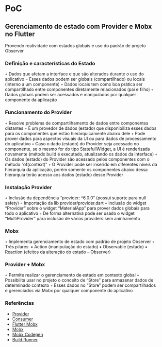 # PoC
## Gerenciamento de estado com Provider e Mobx no Flutter

Provendo reatividade com estados globais e uso do padrão de projeto Observer

### Definição e características do Estado

◦ Dados que afetam a interface e que são alterados durante o uso do aplicativo
◦ Esses dados podem ser globais (compartilhado) ou locais (interno a um componente)
◦ Dados locais tem como boa prática ser compartilhado entre componentes diretamente relacionados (pai e filho)
◦ Dados globais podem ser acessados e manipulados por qualquer componente da aplicação

### Funcionamento do Provider

◦ Resolve problema de compartilhamento de dados entre componentes distantes
◦ É um provedor de dados (estado) que disponibiliza esses dados para os componentes que estão hierarquicamente abaixo dele
◦ Pode prover dados para aspectos visuais da UI ou para dados de processamento do aplicativo
◦ Caso o dado (estado) do Provider seja acessado no componente, se o mesmo for do tipo StatefullWidget, a UI é renderizada novamente (método build é executado, atualizando os dados da interface)
◦ Os dados (estado) do Provider são acessado pelos componentes com o método “of(context)”
◦ O Provider pode ser inserido em diferentes níveis da hierarquia da aplicação, porém somente os componentes abaixo dessa hierarquia terão acesso aos dados (estado) desse Provider

### Instalação Provider

◦ Inclusão da dependência “provider: ^6.0.0” (possui suporte para null safety)
◦ Importação da lib provider/provider.dart
◦ Inclusão do widget “Provider” sobre o widget “MaterialApp” para prover dados globais para todo o aplicativo
◦ De forma alternativa pode ser usado o widget “MultiProvider” para inclusão de vários providers sem aninhamento

### Mobx

◦ Implementa gerenciamento de estado com padrão de projeto Observer
◦ Três pilares:
    ▪ Action (manipulação do estado)
    ▪ Observable (estado)
    ▪ Reaction (efeitos da alteração do estado – Observer)

### Provider + Mobx

◦ Permite realizar o gerenciamento de estado em contexto global
◦ Possibilita usar no projeto o conceito de “Store” para armazenar dados de determinado contexto
◦ Esses dados no “Store” podem ser compartilhados e gerenciados via Mobx por qualquer componente do aplicativo

### Referências

- [Provider](https://pub.dev/documentation/provider/latest/)
- [Consumer](https://pub.dev/documentation/provider/latest/provider/Consumer-class.html)
- [Flutter Mobx](https://pub.dev/documentation/flutter_mobx/latest/)
- [Mobx](https://pub.dev/documentation/mobx/latest/)
- [Mobx Codegen](https://pub.dev/documentation/mobx_codegen/latest/)
- [Build Runner](https://pub.dev/documentation/build_runner/latest/)

